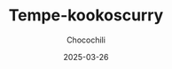 ---
title: "Tempe-kookoscurry"
image: "https://vegaanibotti.lauravuo.me/2025/03/2025-03-26_small.png"
date: 2025-03-26
receipt_url: "https://chocochili.net/2015/12/tempe-kookoscurry/"
author: "Chocochili"
---